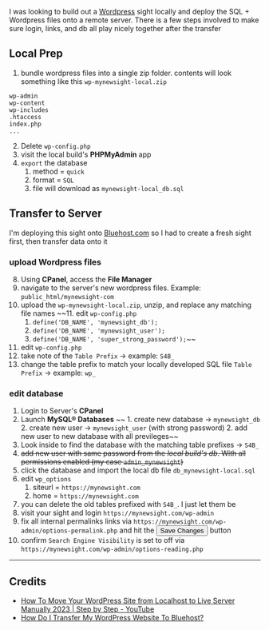 I was looking to build out a [Wordpress](📁developer/Home%20Lab%20🏠/Wordpress.md) sight locally and deploy the SQL + Wordpress files onto a remote server. There is a few steps involved to make sure login, links, and db all play nicely together after the transfer

## Local Prep
1. bundle wordpress files into a single zip folder. contents will look something like this `wp-mynewsight-local.zip`
```shell
wp-admin
wp-content
wp-includes
.htaccess
index.php
...
```
2. Delete `wp-config.php`
4. visit the local build's **PHPMyAdmin** app 
5. `export` the database
	1. method = `quick`
	2. format = `SQL`
	3. file will download as `mynewsight-local_db.sql`


## Transfer to Server

I'm deploying this sight onto [Bluehost.com](https://www.bluehost.com/) so I had to create a fresh sight first, then transfer data onto it 

### upload Wordpress files
8. Using **CPanel**, access the **File Manager** 
9. navigate to the server's new wordpress files. Example: `public_html/mynewsight-com`
10. upload the `wp-mynewsight-local.zip`, unzip, and replace any matching file names
~~11. edit `wp-config.php`
	1. `define('DB_NAME', 'mynewsight_db');`
	1. `define('DB_NAME', 'mynewsight_user');`
	1. `define('DB_NAME', 'super_strong_password');`~~
12. edit `wp-config.php`
13. take note of the `Table Prefix` → example: `S4B_`
13. change the table prefix to match your locally developed SQL file `Table Prefix` → example: `wp_`

### edit database
1. Login to Server's **CPanel**
2. Launch **MySQL® Databases**
~~	1. create new database → `mynewsight_db`
	2. create new user → `mynewsight_user` (with strong password)
	2. add new user to new database with all previleges~~
1. Look inside to find the database with the matching table prefixes →  `S4B_`
2. ~~add new user with same password from the *local build's db*. With all permissions enabled (my case `admin_mynewsight`)~~
3. click the database and import the local db file `db_mynewsight-local.sql`
4. edit `wp_options`
	1. siteurl = `https://mynewsight.com`
	1. home = `https://mynewsight.com`
5. you can delete the old tables prefixed with `S4B_`. I just let them be
6. visit your sight and login `https://mynewsight.com/wp-admin`
7. fix all internal permalinks links via `https://mynewsight.com/wp-admin/options-permalink.php` and hit the <button>Save Changes </button> button
8. confirm `Search Engine Visibility` is set to off via `https://mynewsight.com/wp-admin/options-reading.php`


---
## Credits
- [How To Move Your WordPress Site from Localhost to Live Server Manually 2023 | Step by Step - YouTube](https://www.youtube.com/watch?v=Bn7fRQ87C-8)
- [How Do I Transfer My WordPress Website To Bluehost?](https://www.bluehost.com/blog/faq-how-do-i-move-my-wordpress-website-to-bluehost/)